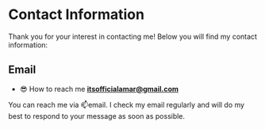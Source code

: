 # Contact Information
Thank you for your interest in contacting me! Below you will find my contact information:
## Email
- 😎 How to reach me **[itsofficialamar@gmail.com](mailto:itsofficialamar@gmail.com)**

You can reach me via 📫email. I check my email regularly and will do my best to respond to your message as soon as possible.

